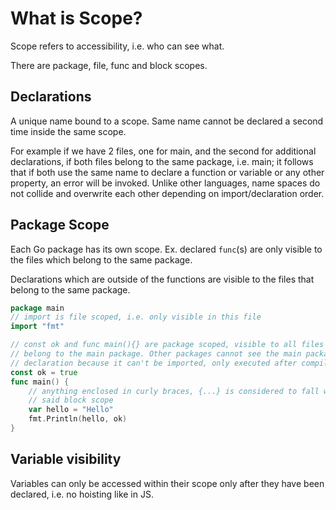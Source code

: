 # What is Scope?

Scope refers to accessibility, i.e. who can see what.

There are package, file, func and block scopes.

## Declarations

A unique name bound to a scope. Same name cannot be declared a second time
inside the same scope.

For example if we have 2 files, one for main, and the second for additional
declarations, if both files belong to the same package, i.e. main; it follows
that if both use the same name to declare a function or variable or any other
property, an error will be invoked. Unlike other languages, name spaces do not
collide and overwrite each other depending on import/declaration order.

## Package Scope

Each Go package has its own scope. Ex. declared `func`(s) are only visible to
the files which belong to the same package.

Declarations which are outside of the functions are visible to the files that
belong to the same package.

``` go
package main
// import is file scoped, i.e. only visible in this file
import "fmt"

// const ok and func main(){} are package scoped, visible to all files which
// belong to the main package. Other packages cannot see the main package 
// declaration because it can't be imported, only executed after compiling
const ok = true
func main() {
    // anything enclosed in curly braces, {...} is considered to fall within
    // said block scope
    var hello = "Hello"
    fmt.Println(hello, ok)
}
```

## Variable visibility

Variables can only be accessed within their scope only after they have been
declared, i.e. no hoisting like in JS.
